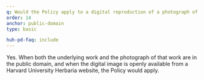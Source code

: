 ```yaml
---
q: Would the Policy apply to a digital reproduction of a photograph of something when both the subject of the photograph and the photograph itself are in the public domain?
order: 14
anchor: public-domain
type: basic

huh-pd-faq: include
---
```

Yes. When both the underlying work and the photograph of that work are in the public domain, and when the digital image is openly available from a Harvard University Herbaria website, the Policy would apply.